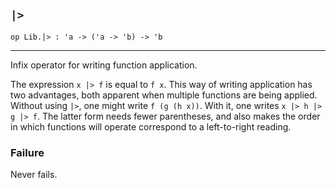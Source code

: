 ## `|>`

``` hol4
op Lib.|> : 'a -> ('a -> 'b) -> 'b
```

------------------------------------------------------------------------

Infix operator for writing function application.

The expression `x |> f` is equal to `f x`. This way of writing
application has two advantages, both apparent when multiple functions
are being applied. Without using `|>`, one might write `f (g (h x))`.
With it, one writes `x |> h |> g |> f`. The latter form needs fewer
parentheses, and also makes the order in which functions will operate
correspond to a left-to-right reading.

### Failure

Never fails.
